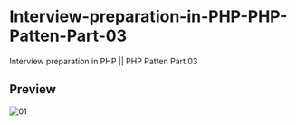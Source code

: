 # Interview-preparation-in-PHP-PHP-Patten-Part-03

Interview preparation in PHP || PHP Patten Part 03

## Preview
![01](https://user-images.githubusercontent.com/78216965/218011432-00d8f90c-97a9-4aa0-be6f-0a22c874ba18.png)

